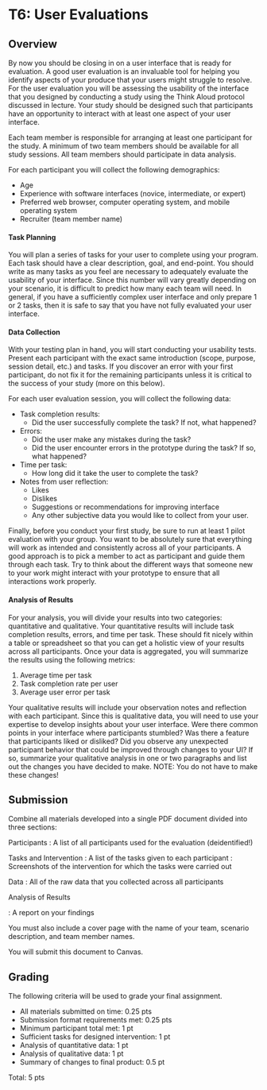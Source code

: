 T6: User Evaluations
============================

## Overview

By now you should be closing in on a user interface that is ready for evaluation. A good user evaluation is an invaluable tool for helping you identify aspects of your produce that your users might struggle to resolve. For the user evaluation you will be assessing the usability of the interface that you designed by conducting a study using the Think Aloud protocol discussed in lecture. Your study should be designed such that participants have an opportunity to interact with at least one aspect of your user interface. 

Each team member is responsible for arranging at least one participant for the study. A minimum of two team members should be available for all study sessions. All team members should participate in data analysis. 

For each participant you will collect the following demographics:
* Age
* Experience with software interfaces (novice, intermediate, or expert)
* Preferred web browser, computer operating system, and mobile operating system
* Recruiter (team member name)

#### Task Planning

You will plan a series of tasks for your user to complete using your program. Each task should have a clear description, goal, and end-point. You should write as many tasks as you feel are necessary to adequately evaluate the usability of your interface. Since this number will vary greatly depending on your scenario, it is difficult to predict how many each team will need. In general, if you have a sufficiently complex user interface and only prepare 1 or 2 tasks, then it is safe to say that you have not fully evaluated your user interface. 

#### Data Collection
With your testing plan in hand, you will start conducting your usability tests. Present each participant with the exact same introduction (scope, purpose, session detail, etc.) and tasks. If you discover an error with your first participant, do not fix it for the remaining participants unless it is critical to the success of your study (more on this below).

For each user evaluation session, you will collect the following data:

* Task completion results:
	* Did the user successfully complete the task? If not, what happened?
* Errors:
	* Did the user make any mistakes during the task?
	* Did the user encounter errors in the prototype during the task? If so, what happened?
* Time per task:
	* How long did it take the user to complete the task?
* Notes from user reflection:
	* Likes
	* Dislikes
	* Suggestions or recommendations for improving interface
	* Any other subjective data you would like to collect from your user.

Finally, before you conduct your first study, be sure to run at least 1 pilot evaluation with your group. You want to be absolutely sure that everything will work as intended and consistently across all of your participants. A good approach is to pick a member to act as participant and guide them through each task. Try to think about the different ways that someone new to your work might interact with your prototype to ensure that all interactions work properly.

#### Analysis of Results

For your analysis, you will divide your results into two categories: quantitative and qualitative. Your quantitative results will include task completion results, errors, and time per task. These should fit nicely within a table or spreadsheet so that you can get a holistic view of your results across all participants. Once your data is aggregated, you will summarize the results using the following metrics:

1. Average time per task
2. Task completion rate per user
3. Average user error per task

Your qualitative results will include your observation notes and reflection with each participant. Since this is qualitative data, you will need to use your expertise to develop insights about your user interface. Were there common points in your interface where participants stumbled? Was there a feature that participants liked or disliked? Did you observe any unexpected participant behavior that could be improved through changes to your UI? If so, summarize your qualitative analysis in one or two paragraphs and list out the changes you have decided to make. NOTE: You do not have to make these changes!


## Submission


Combine all materials developed into a single PDF document divided into three sections: 

Participants
: A list of all participants used for the evaluation (deidentified!)

Tasks and Intervention
: A list of the tasks given to each participant
: Screenshots of the intervention for which the tasks were carried out

Data
: All of the raw data that you collected across all participants

Analysis of Results

: A report on your findings

You must also include a cover page with the name of your team, scenario description, and team member names.

You will submit this document to Canvas.



## Grading


The following criteria will be used to grade your final assignment.

 * All materials submitted on time: 0.25 pts
 * Submission format requirements met: 0.25 pts
 * Minimum participant total met: 1 pt
 * Sufficient tasks for designed intervention: 1 pt
 * Analysis of quantitative data: 1 pt
 * Analysis of qualitative data: 1 pt
 * Summary of changes to final product: 0.5 pt

Total: 5 pts




